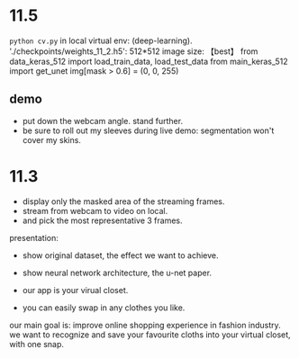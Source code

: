 # 11.5

`python cv.py` in local virtual env: (deep-learning).
'./checkpoints/weights_11_2.h5': 512*512 image size: 【best】
from data_keras_512 import load_train_data, load_test_data
from main_keras_512 import get_unet
img[mask > 0.6] = (0, 0, 255)

## demo
- put down the webcam angle. stand further. 
- be sure to roll out my sleeves during live demo: segmentation won't cover my skins. 

# 11.3

- display only the masked area of the streaming frames. 
- stream from webcam to video on local.
- and pick the most representative 3 frames.

presentation:
- show original dataset, the effect we want to achieve.
- show neural network architecture, the u-net paper.


- our app is your virual closet.
- you can easily swap in any clothes you like. 


our main goal is: improve online shopping experience in fashion industry.
we want to recognize and save your favourite cloths into your virtual closet, with one snap. 